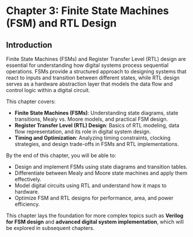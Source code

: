 # Chapter 3: Finite State Machines (FSM) and RTL Design

## Introduction
Finite State Machines (FSMs) and Register Transfer Level (RTL) design are essential for understanding how digital systems process sequential operations. FSMs provide a structured approach to designing systems that react to inputs and transition between different states, while RTL design serves as a hardware abstraction layer that models the data flow and control logic within a digital circuit.

This chapter covers:

- **Finite State Machines (FSMs)**: Understanding state diagrams, state transitions, Mealy vs. Moore models, and practical FSM design.
- **Register Transfer Level (RTL) Design**: Basics of RTL modeling, data flow representation, and its role in digital system design.
- **Timing and Optimization**: Analyzing timing constraints, clocking strategies, and design trade-offs in FSMs and RTL implementations.

By the end of this chapter, you will be able to:
- Design and implement FSMs using state diagrams and transition tables.
- Differentiate between Mealy and Moore state machines and apply them effectively.
- Model digital circuits using RTL and understand how it maps to hardware.
- Optimize FSM and RTL designs for performance, area, and power efficiency.

This chapter lays the foundation for more complex topics such as **Verilog for FSM design** and **advanced digital system implementation**, which will be explored in subsequent chapters.


